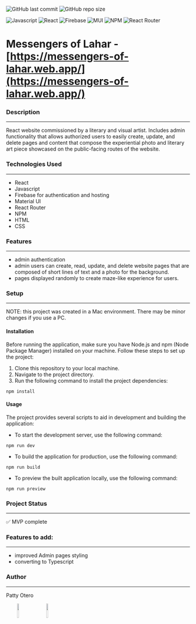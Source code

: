 ![GitHub last commit](https://img.shields.io/github/last-commit/patty-rose/messengers?style=for-the-badge)
![GitHub repo size](https://img.shields.io/github/repo-size/patty-rose/messengers?style=for-the-badge)

![Javascript](https://img.shields.io/badge/JavaScript-F7DF1E.svg?style=for-the-badge&logo=JavaScript&logoColor=black)
![React](https://img.shields.io/badge/react-%2320232a.svg?style=for-the-badge&logo=react&logoColor=%2361DAFB)
![Firebase](https://img.shields.io/badge/Firebase-039BE5?style=for-the-badge&logo=Firebase&logoColor=white)
![MUI](https://img.shields.io/badge/MUI-%230081CB.svg?style=for-the-badge&logo=mui&logoColor=white)
![NPM](https://img.shields.io/badge/NPM-%23CB3837.svg?style=for-the-badge&logo=npm&logoColor=white)
![React Router](https://img.shields.io/badge/React_Router-CA4245?style=for-the-badge&logo=react-router&logoColor=white)

# Messengers of Lahar - [https://messengers-of-lahar.web.app/](https://messengers-of-lahar.web.app/)

### Description
--------------------------------------------------------
React website commissioned by a literary and visual artist. Includes admin functionality that allows authorized users to easily create, update, and delete pages and content that compose the experiential photo and literary art piece showcased on the public-facing routes of the website.

### Technologies Used
--------------------------------------------------------
*   React
*   Javascript
*   Firebase for authentication and hosting
*   Material UI
*   React Router
*   NPM
*   HTML
*   CSS

### Features
--------------------------------------------------------
*   admin authentication
*   admin users can create, read, update, and delete website pages that are composed of short lines of text and a photo for the background.
*   pages displayed randomly to create maze-like experience for users.

### Setup
--------------------------------------------------------
NOTE: this project was created in a Mac environment. There may be minor changes if you use a PC.

#### Installation
Before running the application, make sure you have Node.js and npm (Node Package Manager) installed on your machine. Follow these steps to set up the project:

1. Clone this repository to your local machine.
2. Navigate to the project directory.
3. Run the following command to install the project dependencies:

```shell
npm install
```

#### Usage
The project provides several scripts to aid in development and building the application:

- To start the development server, use the following command:

```shell
npm run dev
```

- To build the application for production, use the following command:
```shell
npm run build
```

- To preview the built application locally, use the following command:
```shell
npm run preview
```

### Project Status
--------------
✅ MVP complete

### Features to add:
---------------- 
* improved Admin pages styling
* converting to Typescript

### Author
----------------
Patty Otero 
<p><span style="margin-right: 30px;"></span><a href="https://www.linkedin.com/in/pattyotero/"><img target="_blank" src="https://cdn.jsdelivr.net/gh/devicons/devicon/icons/linkedin/linkedin-original.svg" style="width: 10%;"></a><span style="margin-right: 30px;"></span><a href="https://github.com/patty-rose"><img target="_blank" src="https://cdn.jsdelivr.net/gh/devicons/devicon/icons/github/github-original.svg" style="width: 10%;"></a></p>
